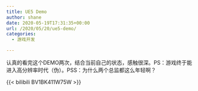 ```yaml
---
title: UE5 Demo
author: shane
date: 2020-05-19T17:31:35+00:00
url: /2020/05/20/ue5-demo/
categories:
  - 游戏开发

---
```

认真的看完这个DEMO两次，结合当前自己的状态，感触很深。PS：游戏终于能进入高分辨率时代（伪）。PSS：为什么两个总监都这么年轻啊？


{{< bilibili BV1BK411W75W >}}